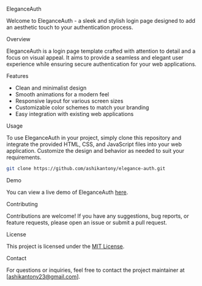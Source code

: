 EleganceAuth

Welcome to EleganceAuth - a sleek and stylish login page designed to add an aesthetic touch to your authentication process.

Overview

EleganceAuth is a login page template crafted with attention to detail and a focus on visual appeal. It aims to provide a seamless and elegant user experience while ensuring secure authentication for your web applications.

Features

- Clean and minimalist design
- Smooth animations for a modern feel
- Responsive layout for various screen sizes
- Customizable color schemes to match your branding
- Easy integration with existing web applications

Usage

To use EleganceAuth in your project, simply clone this repository and integrate the provided HTML, CSS, and JavaScript files into your web application. Customize the design and behavior as needed to suit your requirements.

```bash
git clone https://github.com/ashikantony/elegance-auth.git
```

Demo

You can view a live demo of EleganceAuth [here](file:///run/media/levi/FA325B3B325AFC57/50%20project/Login-Form/index.html).

Contributing

Contributions are welcome! If you have any suggestions, bug reports, or feature requests, please open an issue or submit a pull request.

License

This project is licensed under the [MIT License](LICENSE).

Contact

For questions or inquiries, feel free to contact the project maintainer at [ashikantony23@gmail.com].
